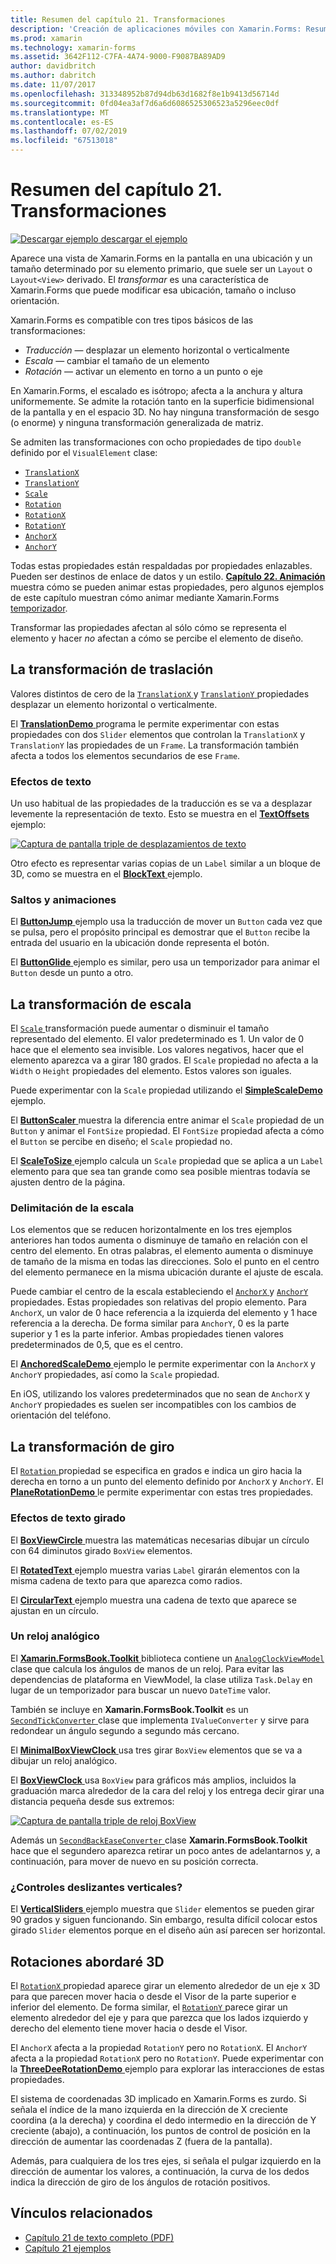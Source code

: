 ```yaml
---
title: Resumen del capítulo 21. Transformaciones
description: 'Creación de aplicaciones móviles con Xamarin.Forms: Resumen del capítulo 21. Transformaciones'
ms.prod: xamarin
ms.technology: xamarin-forms
ms.assetid: 3642F112-C7FA-4A74-9000-F9087BA89AD9
author: davidbritch
ms.author: dabritch
ms.date: 11/07/2017
ms.openlocfilehash: 313348952b87d94db63d1682f8e1b9413d56714d
ms.sourcegitcommit: 0fd04ea3af7d6a6d6086525306523a5296eec0df
ms.translationtype: MT
ms.contentlocale: es-ES
ms.lasthandoff: 07/02/2019
ms.locfileid: "67513018"
---
```

# <a name="summary-of-chapter-21-transforms"></a>Resumen del capítulo 21. Transformaciones

[![Descargar ejemplo](~/media/shared/download.png) descargar el ejemplo](https://github.com/xamarin/xamarin-forms-book-samples/tree/master/Chapter21)

Aparece una vista de Xamarin.Forms en la pantalla en una ubicación y un tamaño determinado por su elemento primario, que suele ser un `Layout` o `Layout<View>` derivado. El *transformar* es una característica de Xamarin.Forms que puede modificar esa ubicación, tamaño o incluso orientación.

Xamarin.Forms es compatible con tres tipos básicos de las transformaciones:

- *Traducción* &mdash; desplazar un elemento horizontal o verticalmente
- *Escala* &mdash; cambiar el tamaño de un elemento
- *Rotación* &mdash; activar un elemento en torno a un punto o eje

En Xamarin.Forms, el escalado es isótropo; afecta a la anchura y altura uniformemente. Se admite la rotación tanto en la superficie bidimensional de la pantalla y en el espacio 3D. No hay ninguna transformación de sesgo (o enorme) y ninguna transformación generalizada de matriz.

Se admiten las transformaciones con ocho propiedades de tipo `double` definido por el `VisualElement` clase:

- [`TranslationX`](xref:Xamarin.Forms.VisualElement.TranslationX)
- [`TranslationY`](xref:Xamarin.Forms.VisualElement.TranslationY)
- [`Scale`](xref:Xamarin.Forms.VisualElement.Scale)
- [`Rotation`](xref:Xamarin.Forms.VisualElement.Rotation)
- [`RotationX`](xref:Xamarin.Forms.VisualElement.RotationX)
- [`RotationY`](xref:Xamarin.Forms.VisualElement.RotationY)
- [`AnchorX`](xref:Xamarin.Forms.VisualElement.AnchorX)
- [`AnchorY`](xref:Xamarin.Forms.VisualElement.AnchorY)

Todas estas propiedades están respaldadas por propiedades enlazables. Pueden ser destinos de enlace de datos y un estilo. [**Capítulo 22. Animación** ](~/xamarin-forms/creating-mobile-apps-xamarin-forms/summaries/chapter22.md) muestra cómo se pueden animar estas propiedades, pero algunos ejemplos de este capítulo muestran cómo animar mediante Xamarin.Forms [temporizador](~/xamarin-forms/platform/device.md#devicestarttimer).

Transformar las propiedades afectan al sólo cómo se representa el elemento y hacer *no* afectan a cómo se percibe el elemento de diseño.

## <a name="the-translation-transform"></a>La transformación de traslación

Valores distintos de cero de la [ `TranslationX` ](xref:Xamarin.Forms.VisualElement.TranslationX) y [ `TranslationY` ](xref:Xamarin.Forms.VisualElement.TranslationY) propiedades desplazar un elemento horizontal o verticalmente.

El [ **TranslationDemo** ](https://github.com/xamarin/xamarin-forms-book-samples/tree/master/Chapter21/TranslationDemo) programa le permite experimentar con estas propiedades con dos `Slider` elementos que controlan la `TranslationX` y `TranslationY` las propiedades de un `Frame`. La transformación también afecta a todos los elementos secundarios de ese `Frame`.

### <a name="text-effects"></a>Efectos de texto

Un uso habitual de las propiedades de la traducción es se va a desplazar levemente la representación de texto. Esto se muestra en el [ **TextOffsets** ](https://github.com/xamarin/xamarin-forms-book-samples/tree/master/Chapter21/TextOffsets) ejemplo:

[![Captura de pantalla triple de desplazamientos de texto](images/ch21fg03-small.png "texto desplazamientos")](images/ch21fg03-large.png#lightbox "desplazamientos de texto")

Otro efecto es representar varias copias de un `Label` similar a un bloque de 3D, como se muestra en el [ **BlockText** ](https://github.com/xamarin/xamarin-forms-book-samples/tree/master/Chapter21/BlockText) ejemplo.

### <a name="jumps-and-animations"></a>Saltos y animaciones

El [ **ButtonJump** ](https://github.com/xamarin/xamarin-forms-book-samples/tree/master/Chapter21/ButtonJump) ejemplo usa la traducción de mover un `Button` cada vez que se pulsa, pero el propósito principal es demostrar que el `Button` recibe la entrada del usuario en la ubicación donde representa el botón.

El [ **ButtonGlide** ](https://github.com/xamarin/xamarin-forms-book-samples/tree/master/Chapter21/ButtonGlide) ejemplo es similar, pero usa un temporizador para animar el `Button` desde un punto a otro.

## <a name="the-scale-transform"></a>La transformación de escala

El [ `Scale` ](xref:Xamarin.Forms.VisualElement.Scale) transformación puede aumentar o disminuir el tamaño representado del elemento. El valor predeterminado es 1. Un valor de 0 hace que el elemento sea invisible. Los valores negativos, hacer que el elemento aparezca va a girar 180 grados. El `Scale` propiedad no afecta a la `Width` o `Height` propiedades del elemento. Estos valores son iguales.

Puede experimentar con la `Scale` propiedad utilizando el [ **SimpleScaleDemo** ](https://github.com/xamarin/xamarin-forms-book-samples/tree/master/Chapter21/SimpleScaleDemo) ejemplo.

El [ **ButtonScaler** ](https://github.com/xamarin/xamarin-forms-book-samples/tree/master/Chapter21/ButtonScaler) muestra la diferencia entre animar el `Scale` propiedad de un `Button` y animar el `FontSize` propiedad. El `FontSize` propiedad afecta a cómo el `Button` se percibe en diseño; el `Scale` propiedad no.

El [ **ScaleToSize** ](https://github.com/xamarin/xamarin-forms-book-samples/tree/master/Chapter21/ScaleToSize) ejemplo calcula un `Scale` propiedad que se aplica a un `Label` elemento para que sea tan grande como sea posible mientras todavía se ajusten dentro de la página.

### <a name="anchoring-the-scale"></a>Delimitación de la escala

Los elementos que se reducen horizontalmente en los tres ejemplos anteriores han todos aumenta o disminuye de tamaño en relación con el centro del elemento. En otras palabras, el elemento aumenta o disminuye de tamaño de la misma en todas las direcciones. Solo el punto en el centro del elemento permanece en la misma ubicación durante el ajuste de escala.

Puede cambiar el centro de la escala estableciendo el [ `AnchorX` ](xref:Xamarin.Forms.VisualElement.AnchorX) y [ `AnchorY` ](xref:Xamarin.Forms.VisualElement.AnchorY) propiedades. Estas propiedades son relativas del propio elemento. Para `AnchorX`, un valor de 0 hace referencia a la izquierda del elemento y 1 hace referencia a la derecha. De forma similar para `AnchorY`, 0 es la parte superior y 1 es la parte inferior. Ambas propiedades tienen valores predeterminados de 0,5, que es el centro.

El [ **AnchoredScaleDemo** ](https://github.com/xamarin/xamarin-forms-book-samples/tree/master/Chapter21/AnchoredScaleDemo) ejemplo le permite experimentar con la `AnchorX` y `AnchorY` propiedades, así como la `Scale` propiedad.

En iOS, utilizando los valores predeterminados que no sean de `AnchorX` y `AnchorY` propiedades es suelen ser incompatibles con los cambios de orientación del teléfono.

## <a name="the-rotation-transform"></a>La transformación de giro

El [ `Rotation` ](xref:Xamarin.Forms.VisualElement.Rotation) propiedad se especifica en grados e indica un giro hacia la derecha en torno a un punto del elemento definido por `AnchorX` y `AnchorY`. El [ **PlaneRotationDemo** ](https://github.com/xamarin/xamarin-forms-book-samples/tree/master/Chapter21/PlaneRotationDemo) le permite experimentar con estas tres propiedades.

### <a name="rotated-text-effects"></a>Efectos de texto girado

El [ **BoxViewCircle** ](https://github.com/xamarin/xamarin-forms-book-samples/tree/master/Chapter21/BoxViewCircle) muestra las matemáticas necesarias dibujar un círculo con 64 diminutos girado `BoxView` elementos.

El [ **RotatedText** ](https://github.com/xamarin/xamarin-forms-book-samples/tree/master/Chapter21/RotatedText) ejemplo muestra varias `Label` girarán elementos con la misma cadena de texto para que aparezca como radios.

El [ **CircularText** ](https://github.com/xamarin/xamarin-forms-book-samples/tree/master/Chapter21/CircularText) ejemplo muestra una cadena de texto que aparece se ajustan en un círculo.

### <a name="an-analog-clock"></a>Un reloj analógico

El [ **Xamarin.FormsBook.Toolkit** ](https://github.com/xamarin/xamarin-forms-book-samples/tree/master/Libraries/Xamarin.FormsBook.Toolkit) biblioteca contiene un [ `AnalogClockViewModel` ](https://github.com/xamarin/xamarin-forms-book-samples/blob/master/Libraries/Xamarin.FormsBook.Toolkit/Xamarin.FormsBook.Toolkit/AnalogClockViewModel.cs) clase que calcula los ángulos de manos de un reloj. Para evitar las dependencias de plataforma en ViewModel, la clase utiliza `Task.Delay` en lugar de un temporizador para buscar un nuevo `DateTime` valor.

También se incluye en **Xamarin.FormsBook.Toolkit** es un [ `SecondTickConverter` ](https://github.com/xamarin/xamarin-forms-book-samples/blob/master/Libraries/Xamarin.FormsBook.Toolkit/Xamarin.FormsBook.Toolkit/SecondTickConverter.cs) clase que implementa `IValueConverter` y sirve para redondear un ángulo segundo a segundo más cercano.

El [ **MinimalBoxViewClock** ](https://github.com/xamarin/xamarin-forms-book-samples/tree/master/Chapter21/MinimalBoxViewClock) usa tres girar `BoxView` elementos que se va a dibujar un reloj analógico.

El [ **BoxViewClock** ](https://github.com/xamarin/xamarin-forms-book-samples/tree/master/Chapter21/BoxViewClock) usa `BoxView` para gráficos más amplios, incluidos la graduación marca alrededor de la cara del reloj y los entrega decir girar una distancia pequeña desde sus extremos:

[![Captura de pantalla triple de reloj BoxView](images/ch21fg17-small.png "cara del reloj analógico")](images/ch21fg17-large.png#lightbox "cara del reloj analógico")

Además un [ `SecondBackEaseConverter` ](https://github.com/xamarin/xamarin-forms-book-samples/blob/master/Libraries/Xamarin.FormsBook.Toolkit/Xamarin.FormsBook.Toolkit/SecondBackEaseConverter.cs) clase **Xamarin.FormsBook.Toolkit** hace que el segundero aparezca retirar un poco antes de adelantarnos y, a continuación, para mover de nuevo en su posición correcta.

### <a name="vertical-sliders"></a>¿Controles deslizantes verticales?

El [ **VerticalSliders** ](https://github.com/xamarin/xamarin-forms-book-samples/tree/master/Chapter21/VerticalSliders) ejemplo muestra que `Slider` elementos se pueden girar 90 grados y siguen funcionando. Sin embargo, resulta difícil colocar estos girado `Slider` elementos porque en el diseño aún así parecen ser horizontal.

## <a name="3d-ish-rotations"></a>Rotaciones abordaré 3D

El [ `RotationX` ](xref:Xamarin.Forms.VisualElement.RotationX) propiedad aparece girar un elemento alrededor de un eje x 3D para que parecen mover hacia o desde el Visor de la parte superior e inferior del elemento. De forma similar, el [ `RotationY` ](xref:Xamarin.Forms.VisualElement.RotationY) parece girar un elemento alrededor del eje y para que parezca que los lados izquierdo y derecho del elemento tiene mover hacia o desde el Visor.

El `AnchorX` afecta a la propiedad `RotationY` pero no `RotationX`. El `AnchorY` afecta a la propiedad `RotationX` pero no `RotationY`. Puede experimentar con la [ **ThreeDeeRotationDemo** ](https://github.com/xamarin/xamarin-forms-book-samples/tree/master/Chapter21/ThreeDeeRotationDemo) ejemplo para explorar las interacciones de estas propiedades.

El sistema de coordenadas 3D implicado en Xamarin.Forms es zurdo. Si señala el índice de la mano izquierda en la dirección de X creciente coordina (a la derecha) y coordina el dedo intermedio en la dirección de Y creciente (abajo), a continuación, los puntos de control de posición en la dirección de aumentar las coordenadas Z (fuera de la pantalla).

Además, para cualquiera de los tres ejes, si señala el pulgar izquierdo en la dirección de aumentar los valores, a continuación, la curva de los dedos indica la dirección de giro de los ángulos de rotación positivos.



## <a name="related-links"></a>Vínculos relacionados

- [Capítulo 21 de texto completo (PDF)](https://download.xamarin.com/developer/xamarin-forms-book/XamarinFormsBook-Ch21-Apr2016.pdf)
- [Capítulo 21 ejemplos](https://github.com/xamarin/xamarin-forms-book-samples/tree/master/Chapter21)
